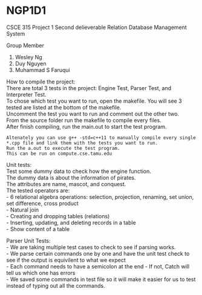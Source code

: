 # NGP1D1
CSCE 315 Project 1 Second delieverable
Relation Database Management System


Group Member

1. Wesley Ng
2. Duy Nguyen
3. Muhammad S Faruqui


How to compile the project: <br />
	There are total 3 tests in the project: Engine Test, Parser Test, and Interpreter Test. <br />
	To chose which test you want to run, open the makefile. You will see 3 tested are listed at the bottom of the makefile. <br />
	Uncomment the test you want to run and comment out the other two. <br />
	From the source folder run the makefile to compile every files. <br />
	After finish compiling, run the main.out to start the test program. <br />
	
	Altenately you can use g++ -std=c++11 to manually compile every single *.cpp file and link them with the tests you want to run. 
	Run the a.out to execute the test program. 
	This can be run on compute.cse.tamu.edu


Unit tests: <br />
	Test some dummy data to check how the engine function. <br />
	The dummy data is about the information of pirates. <br />
	The attributes are name, mascot, and conquest. <br />
	The tested operators are: <br />
		- 6 relational algebra operations: selection, projection, renaming, set union, set difference, cross product <br />
		- Natural join <br />
		- Creating and dropping tables (relations) <br />
		- Inserting, updating, and deleting records in a table <br />
		- Show content of a table <br />
		
Parser Unit Tests: <br />
	- We are taking multiple test cases to check to see if parsing works. <br />
	- We parse certain commands one by one and have the unit test check to see if the output is equivilent to what we expect <br />
	- Each command needs to have a semicolon at the end
	- If not, Catch will tell us which one has errors <br />
	- We saved some commands in test file so it will make it easier for us to test instead of typing out all the commands. <br />
